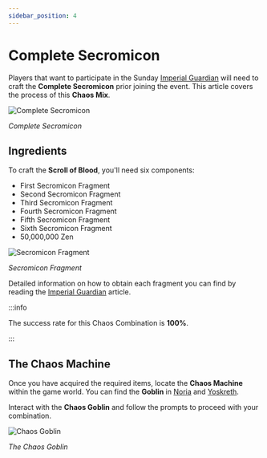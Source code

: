 ```yaml
---
sidebar_position: 4
---
```


# Complete Secromicon

Players that want to participate in the Sunday [Imperial Guardian](/events/imperial-guardian) will need to craft the **Complete Secromicon** prior joining the event. This article covers the process of this **Chaos Mix**.

![Complete Secromicon](/img/items/invitations/complete-secromicon.png)

_Complete Secromicon_

## Ingredients

To craft the **Scroll of Blood**, you'll need six components:

- First Secromicon Fragment
- Second Secromicon Fragment
- Third Secromicon Fragment
- Fourth Secromicon Fragment
- Fifth Secromicon Fragment
- Sixth Secromicon Fragment
- 50,000,000 Zen

![Secromicon Fragment](/img/items/invitations/secromicon-fragment.png)

_Secromicon Fragment_

Detailed information on how to obtain each fragment you can find by reading the [Imperial Guardian](/events/imperial-guardian) article.

:::info

The success rate for this Chaos Combination is **100%**.

:::

## The Chaos Machine

Once you have acquired the required items, locate the **Chaos Machine** within the game world. You can find the **Goblin** in [Noria](/maps/noria) and [Yoskreth](/maps/yoskreth).

Interact with the **Chaos Goblin** and follow the prompts to proceed with your combination.

![Chaos Goblin](/img/crafting/chaos-goblin.png)

_The Chaos Goblin_
